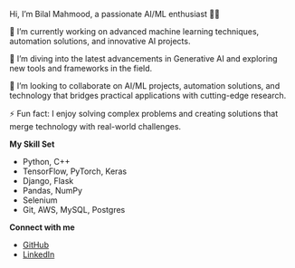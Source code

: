 Hi, I’m Bilal Mahmood, a passionate AI/ML enthusiast 👨‍💻

🔭 I’m currently working on advanced machine learning techniques, automation solutions, and innovative AI projects.

🌱 I’m diving into the latest advancements in Generative AI and exploring new tools and frameworks in the field.

👯 I’m looking to collaborate on AI/ML projects, automation solutions, and technology that bridges practical applications with cutting-edge research.

⚡ Fun fact: I enjoy solving complex problems and creating solutions that merge technology with real-world challenges.

**My Skill Set**
- Python, C++
- TensorFlow, PyTorch, Keras
- Django, Flask
- Pandas, NumPy
- Selenium
- Git, AWS, MySQL, Postgres

**Connect with me**
- [GitHub](https://github.com/Bilalmahmood207)
- [LinkedIn](https://www.linkedin.com/in/bilal-mahmood-148a06291/)


